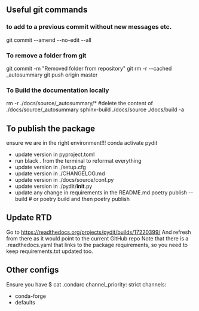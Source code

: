 
## Useful git commands

### to add to a previous commit without new messages etc.
git commit --amend --no-edit --all 

### To remove a folder from git
git commit -m "Removed folder from repository"
git rm -r --cached _autosummary
git push origin master


### To Build the documentation locally
rm -r ./docs/source/_autosummary/*   #delete the content of ./docs/source/_autosummary
sphinx-build ./docs/source ./docs/build  -a


## To publish the package
 ensure we are in the right environment!!!
conda activate pydit

* update version in pyproject.toml
* run black . from the terminal to reformat everything
* update version in ./setup.cfg
* update version in ./CHANGELOG.md
* update version in ./docs/source/conf.py
* update version in ./pydit/__init__.py
* update any change in requirements in the README.md
poetry publish --build # or poetry build and then poetry publish

## Update RTD
Go to 
https://readthedocs.org/projects/pydit/builds/17220399/
And refresh from there as it would point to the current GitHub repo
Note that there is a .readthedocs.yaml that links to the package requirements,
so you need to keep requirements.txt updated too.



## Other configs
Ensure you have 
$ cat .condarc
channel_priority: strict
channels:
  - conda-forge
  - defaults